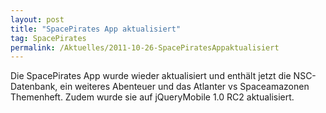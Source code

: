 ```yaml
---
layout: post
title: "SpacePirates App aktualisiert"
tag: SpacePirates
permalink: /Aktuelles/2011-10-26-SpacePiratesAppaktualisiert
---
```


Die SpacePirates App wurde wieder aktualisiert und enthält jetzt die NSC-Datenbank, ein weiteres Abenteuer und das Atlanter vs Spaceamazonen Themenheft. Zudem wurde sie auf jQueryMobile 1.0 RC2 aktualisiert.
